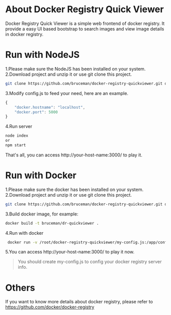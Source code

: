 About Docker Registry Quick Viewer
==================================
Docker Registry Quick Viewer is a simple web frontend of docker registry. 
It provide a easy UI based bootstrap to search images and view image details in docker registry.


Run with NodeJS
===============
1.Please make sure the NodeJS has been installed on your system. <br>
2.Download project and unzip it or use git clone this project.
```bash
git clone https://github.com/bruceman/docker-registry-quickviewer.git docker-registry-quickviewer

```
3.Modify config.js to feed your need, here are an example.
```js
{
    "docker.hostname": "localhost",
    "docker.port": 5000
}

```
4.Run server
```bash
node index
or
npm start

```

That's all, you can access http://your-host-name:3000/ to play it.


Run with Docker
===============
1.Please make sure the docker has been installed on your system.<br>
2.Download project and unzip it or use git clone this project.
```bash
git clone https://github.com/bruceman/docker-registry-quickviewer.git docker-registry-quickviewer

```
3.Build docker image, for example:
```bash
docker build -t bruceman/dr-quickviewer .

```
4.Run with docker
```bash
 docker run -v /root/docker-registry-quickviewer/my-config.js:/app/config.js -p 3000:3000 --name dr-quickviewer bruceman/dr-quickviewer

```
5.You can access http://your-host-name:3000/ to play it now.

> You should create my-config.js to config your docker registry server info.

Others
======
If you want to know more details about docker registry, please refer to https://github.com/docker/docker-registry


